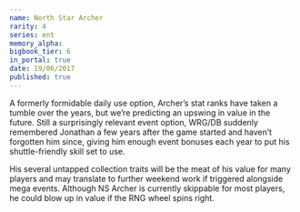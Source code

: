 ```yaml
---
name: North Star Archer
rarity: 4
series: ent
memory_alpha:
bigbook_tier: 6
in_portal: true
date: 19/06/2017
published: true
---
```


A formerly formidable daily use option, Archer’s stat ranks have taken a tumble over the years, but we’re predicting an upswing in value in the future. Still a surprisingly relevant event option, WRG/DB suddenly remembered Jonathan a few years after the game started and haven’t forgotten him since, giving him enough event bonuses each year to put his shuttle-friendly skill set to use.

His several untapped collection traits will be the meat of his value for many players and may translate to further weekend work if triggered alongside mega events. Although NS Archer is currently skippable for most players, he could blow up in value if the RNG wheel spins right.
